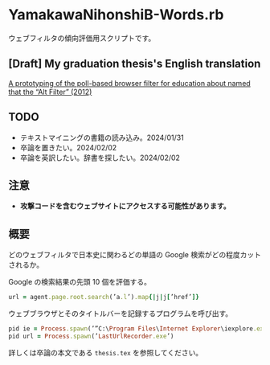 # YamakawaNihonshiB-Words.rb
ウェブフィルタの傾向評価用スクリプトです。

## [Draft] My graduation thesis's English translation 
[A prototyping of the poll-based browser filter for education about named that the “Alt Filter” (2012)](https://docs.google.com/document/d/1Xoy2sQM66y1-8d0a86DIDpWHxMtv5camqgo_8Y0-TnA/edit?usp=drivesdk)

## TODO
- テキストマイニングの書籍の読み込み。2024/01/31
- 卒論を置きたい。2024/02/02
- 卒論を英訳したい。辞書を探したい。2024/02/02

## 注意
- **攻撃コードを含むウェブサイトにアクセスする可能性があります。**

## 概要
どのウェブフィルタで日本史に関わるどの単語の Google 検索がどの程度カットされるか。

Google の検索結果の先頭 10 個を評価する。
```ruby
url = agent.page.root.search(’a.l’).map{|j|j[’href’]}
```
ウェブブラウザとそのタイトルバーを記録するプログラムを呼び出す。
```ruby
pid ie = Process.spawn(’”C:\Program Files\Internet Explorer\iexplore.exe”’ + ’ ”’ + row temp + ’”’)
pid url = Process.spawn(’LastUrlRecorder.exe’)
```
詳しくは卒論の本文である ```thesis.tex``` を参照してください。


